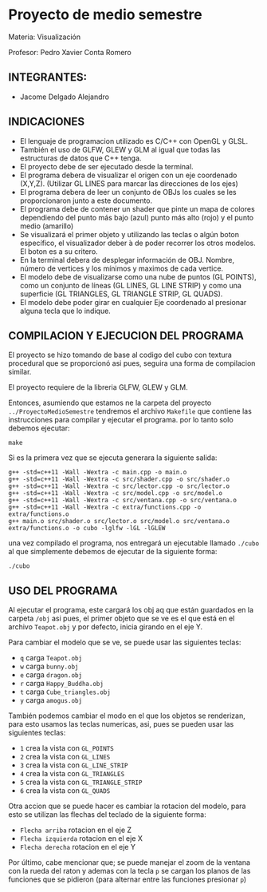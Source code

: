 # Proyecto de medio semestre
 
Materia: Visualización

Profesor: Pedro Xavier Conta Romero

## INTEGRANTES:
 * Jacome Delgado Alejandro

## INDICACIONES

* El lenguaje de programacion utilizado es C/C++ con OpenGL y GLSL.
* También el uso de GLFW, GLEW y GLM al igual que todas las estructuras
  de datos que C++ tenga.
* El proyecto debe de ser ejecutado desde la terminal.
* El programa debera de visualizar el origen con un eje coordenado (X,Y,Z).
  (Utilizar GL LINES para marcar las direcciones de los ejes)
* El programa debera de leer un conjunto de OBJs los cuales se les proporcionaron junto a este documento.
* El programa debe de contener un shader que pinte un mapa de colores
  dependiendo del punto más bajo (azul) punto más alto (rojo) y el punto
  medio (amarillo)
* Se visualizará el primer objeto y utilizando las teclas o algún boton específico, el visualizador deber ́a de poder recorrer los otros modelos. El boton es a su critero.
* En la terminal debera de desplegar información de OBJ. Nombre, número
  de vertices y los mínimos y maximos de cada vertice.
* El modelo debe de visualizarse como una nube de puntos (GL POINTS),
  como un conjunto de líneas (GL LINES, GL LINE STRIP) y como una
  superficie (GL TRIANGLES, GL TRIANGLE STRIP, GL QUADS).
* El modelo debe poder girar en cualquier Eje coordenado al presionar
  alguna tecla que lo indique.

## COMPILACION Y EJECUCION DEL PROGRAMA

El proyecto se hizo tomando de base al codigo del cubo con textura procedural que se proporcionó
asi pues, seguira una forma de compilacion similar.

El proyecto requiere de la libreria GLFW, GLEW y GLM.

Entonces, asumiendo que estamos ne la carpeta del proyecto `../ProyectoMedioSemestre` tendremos el archivo
`Makefile` que contiene las instrucciones para compilar y ejecutar el programa. por lo tanto
solo debemos ejecutar:
```
make
```
Si es la primera vez que se ejecuta generara la siguiente salida:
```
g++ -std=c++11 -Wall -Wextra -c main.cpp -o main.o 
g++ -std=c++11 -Wall -Wextra -c src/shader.cpp -o src/shader.o 
g++ -std=c++11 -Wall -Wextra -c src/lector.cpp -o src/lector.o 
g++ -std=c++11 -Wall -Wextra -c src/model.cpp -o src/model.o 
g++ -std=c++11 -Wall -Wextra -c src/ventana.cpp -o src/ventana.o 
g++ -std=c++11 -Wall -Wextra -c extra/functions.cpp -o extra/functions.o 
g++ main.o src/shader.o src/lector.o src/model.o src/ventana.o extra/functions.o -o cubo -lglfw -lGL -lGLEW 
```
una vez compilado el programa, nos entregará un ejecutable llamado `./cubo`
al que simplemente debemos de ejecutar de la siguiente forma:
```
./cubo
```

## USO DEL PROGRAMA

Al ejecutar el programa, este cargará los obj aq que están guardados en la carpeta `/obj`
asi pues, el primer objeto que se ve es el que está en el archivo `Teapot.obj` y por 
defecto, inicia girando en el eje Y.

Para cambiar el modelo que se ve, se puede usar las siguientes teclas:
* `q` carga `Teapot.obj`
* `w` carga `bunny.obj`
* `e` carga `dragon.obj`
* `r` carga `Happy_Buddha.obj`
* `t` carga `Cube_triangles.obj`
* `y` carga `amogus.obj`

También podemos cambiar el modo en el que los objetos se renderizan, para esto
usamos las teclas numericas, asi, pues se pueden usar las siguientes teclas:
* `1` crea la vista con `GL_POINTS`
* `2` crea la vista con `GL_LINES`
* `3` crea la vista con `GL_LINE_STRIP`
* `4` crea la vista con `GL_TRIANGLES`
* `5` crea la vista con `GL_TRIANGLE_STRIP`
* `6` crea la vista con `GL_QUADS`

Otra accion que se puede hacer es cambiar la rotacion del modelo, 
para esto se utilizan las flechas del teclado de la siguiente forma:
* `Flecha arriba` rotacion en el eje Z
* `Flecha izquierda` rotacion en el eje X
* `Flecha derecha` rotacion en el eje Y

Por último, cabe mencionar que; se puede manejar el zoom de la ventana con la rueda
del raton y ademas con la tecla `p` se cargan los planos de las funciones que se pidieron
(para alternar entre las funciones presionar `p`)
